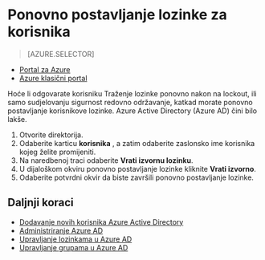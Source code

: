 <properties
    pageTitle="Ponovno postavljanje lozinke za korisnika u servisu Azure Active Directory | Microsoft Azure"
    description="U članku se objašnjava kako treba administrator ponovno postavljanje lozinke na korisnike na Azure Active Directory."
    services="active-directory"
    documentationCenter=""
    authors="curtand"
    manager="femila"
    editor=""/>

<tags
    ms.service="active-directory"
    ms.workload="identity"
    ms.tgt_pltfrm="na"
    ms.devlang="na"
    ms.topic="article"
    ms.date="08/23/2016"
    ms.author="curtand"/>

# <a name="reset-the-password-for-a-user"></a>Ponovno postavljanje lozinke za korisnika

> [AZURE.SELECTOR]
- [Portal za Azure](active-directory-users-reset-password-azure-portal.md)
- [Azure klasični portal](active-directory-create-users-reset-password.md)

Hoće li odgovarate korisniku Traženje lozinke ponovno nakon na lockout, ili samo sudjelovanju sigurnost redovno održavanje, katkad morate ponovno postavljanje korisnikove lozinke. Azure Active Directory (Azure AD) čini bilo lakše.

  1. Otvorite direktorija.
  2. Odaberite karticu **korisnika** , a zatim odaberite zaslonsko ime korisnika kojeg želite promijeniti.
  3. Na naredbenoj traci odaberite **Vrati izvornu lozinku**.
  4. U dijaloškom okviru ponovno postavljanje lozinke kliknite **Vrati izvorno**.
  5. Odaberite potvrdni okvir da biste završili ponovno postavljanje lozinke.



## <a name="whats-next"></a>Daljnji koraci

- [Dodavanje novih korisnika Azure Active Directory](active-directory-create-users.md)
- [Administriranje Azure AD](active-directory-administer.md)
- [Upravljanje lozinkama u Azure AD](active-directory-manage-passwords.md)
- [Upravljanje grupama u Azure AD](active-directory-manage-groups.md)
